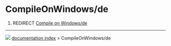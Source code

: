 # CompileOnWindows/de
1.  REDIRECT [Compile on Windows/de](Compile_on_Windows/de.md)



---
![](images/Right_arrow.png) [documentation index](../README.md) > CompileOnWindows/de
